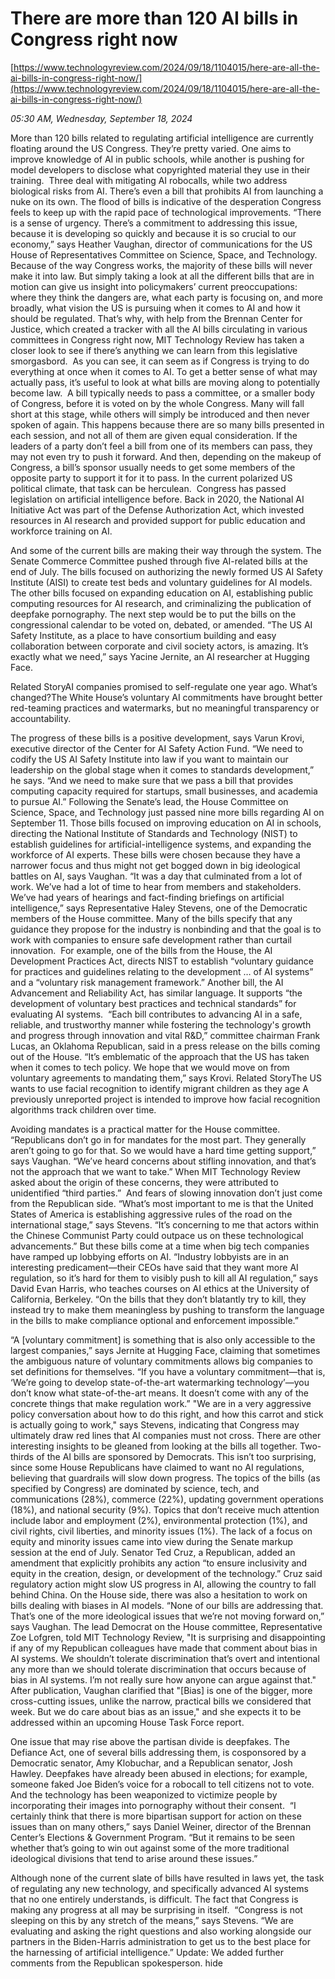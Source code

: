 # There are more than 120 AI bills in Congress right now

[https://www.technologyreview.com/2024/09/18/1104015/here-are-all-the-ai-bills-in-congress-right-now/](https://www.technologyreview.com/2024/09/18/1104015/here-are-all-the-ai-bills-in-congress-right-now/)

*05:30 AM, Wednesday, September 18, 2024*

More than 120 bills related to regulating artificial intelligence are currently floating around the US Congress. They’re pretty varied. One aims to improve knowledge of AI in public schools, while another is pushing for model developers to disclose what copyrighted material they use in their training.  Three deal with mitigating AI robocalls, while two address biological risks from AI. There’s even a bill that prohibits AI from launching a nuke on its own.  The flood of bills is indicative of the desperation Congress feels to keep up with the rapid pace of technological improvements. “There is a sense of urgency. There’s a commitment to addressing this issue, because it is developing so quickly and because it is so crucial to our economy,” says Heather Vaughan, director of communications for the US House of Representatives Committee on Science, Space, and Technology.  Because of the way Congress works, the majority of these bills will never make it into law. But simply taking a look at all the different bills that are in motion can give us insight into policymakers’ current preoccupations: where they think the dangers are, what each party is focusing on, and more broadly, what vision the US is pursuing when it comes to AI and how it should be regulated. That’s why, with help from the Brennan Center for Justice, which created a tracker with all the AI bills circulating in various committees in Congress right now, MIT Technology Review has taken a closer look to see if there’s anything we can learn from this legislative smorgasbord.    As you can see, it can seem as if Congress is trying to do everything at once when it comes to AI. To get a better sense of what may actually pass, it’s useful to look at what bills are moving along to potentially become law.   A bill typically needs to pass a committee, or a smaller body of Congress, before it is voted on by the whole Congress. Many will fall short at this stage, while others will simply be introduced and then never spoken of again. This happens because there are so many bills presented in each session, and not all of them are given equal consideration. If the leaders of a party don’t feel a bill from one of its members can pass, they may not even try to push it forward. And then, depending on the makeup of Congress, a bill’s sponsor usually needs to get some members of the opposite party to support it for it to pass. In the current polarized US political climate, that task can be herculean.  Congress has passed legislation on artificial intelligence before. Back in 2020, the National AI Initiative Act was part of the Defense Authorization Act, which invested resources in AI research and provided support for public education and workforce training on AI.

And some of the current bills are making their way through the system. The Senate Commerce Committee pushed through five AI-related bills at the end of July. The bills focused on authorizing the newly formed US AI Safety Institute (AISI) to create test beds and voluntary guidelines for AI models. The other bills focused on expanding education on AI, establishing public computing resources for AI research, and criminalizing the publication of deepfake pornography. The next step would be to put the bills on the congressional calendar to be voted on, debated, or amended. “The US AI Safety Institute, as a place to have consortium building and easy collaboration between corporate and civil society actors, is amazing. It’s exactly what we need,” says Yacine Jernite, an AI researcher at Hugging Face.

Related StoryAI companies promised to self-regulate one year ago. What’s changed?The White House’s voluntary AI commitments have brought better red-teaming practices and watermarks, but no meaningful transparency or accountability.

The progress of these bills is a positive development, says Varun Krovi, executive director of the Center for AI Safety Action Fund. “We need to codify the US AI Safety Institute into law if you want to maintain our leadership on the global stage when it comes to standards development,” he says. “And we need to make sure that we pass a bill that provides computing capacity required for startups, small businesses, and academia to pursue AI.” Following the Senate’s lead, the House Committee on Science, Space, and Technology just passed nine more bills regarding AI on September 11. Those bills focused on improving education on AI in schools, directing the National Institute of Standards and Technology (NIST) to establish guidelines for artificial-intelligence systems, and expanding the workforce of AI experts. These bills were chosen because they have a narrower focus and thus might not get bogged down in big ideological battles on AI, says Vaughan. “It was a day that culminated from a lot of work. We’ve had a lot of time to hear from members and stakeholders. We’ve had years of hearings and fact-finding briefings on artificial intelligence,” says Representative Haley Stevens, one of the Democratic members of the House committee.  Many of the bills specify that any guidance they propose for the industry is nonbinding and that the goal is to work with companies to ensure safe development rather than curtail innovation.  For example, one of the bills from the House, the AI Development Practices Act, directs NIST to establish “voluntary guidance for practices and guidelines relating to the development … of AI systems” and a “voluntary risk management framework.” Another bill, the AI Advancement and Reliability Act, has similar language. It supports “the development of voluntary best practices and technical standards” for evaluating AI systems.   “Each bill contributes to advancing AI in a safe, reliable, and trustworthy manner while fostering the technology's growth and progress through innovation and vital R&D,” committee chairman Frank Lucas, an Oklahoma Republican, said in a press release on the bills coming out of the House.  “It’s emblematic of the approach that the US has taken when it comes to tech policy. We hope that we would move on from voluntary agreements to mandating them,” says Krovi. Related StoryThe US wants to use facial recognition to identify migrant children as they age A previously unreported project is intended to improve how facial recognition algorithms track children over time.

Avoiding mandates is a practical matter for the House committee. “Republicans don’t go in for mandates for the most part. They generally aren’t going to go for that. So we would have a hard time getting support,” says Vaughan. “We’ve heard concerns about stifling innovation, and that’s not the approach that we want to take.” When MIT Technology Review asked about the origin of these concerns, they were attributed to unidentified “third parties.”  And fears of slowing innovation don’t just come from the Republican side. “What’s most important to me is that the United States of America is establishing aggressive rules of the road on the international stage,” says Stevens. “It’s concerning to me that actors within the Chinese Communist Party could outpace us on these technological advancements.” But these bills come at a time when big tech companies have ramped up lobbying efforts on AI. “Industry lobbyists are in an interesting predicament—their CEOs have said that they want more AI regulation, so it’s hard for them to visibly push to kill all AI regulation,” says David Evan Harris, who teaches courses on AI ethics at the University of California, Berkeley. “On the bills that they don’t blatantly try to kill, they instead try to make them meaningless by pushing to transform the language in the bills to make compliance optional and enforcement impossible.”

“A [voluntary commitment] is something that is also only accessible to the largest companies,” says Jernite at Hugging Face, claiming that sometimes the ambiguous nature of voluntary commitments allows big companies to set definitions for themselves. “If you have a voluntary commitment—that is, ‘We’re going to develop state-of-the-art watermarking technology’—you don’t know what state-of-the-art means. It doesn’t come with any of the concrete things that make regulation work.” "We are in a very aggressive policy conversation about how to do this right, and how this carrot and stick is actually going to work," says Stevens, indicating that Congress may ultimately draw red lines  that AI companies must not cross. There are other interesting insights to be gleaned from looking at the bills all together. Two-thirds of the AI bills are sponsored by Democrats. This isn’t too surprising, since some House Republicans have claimed to want no AI regulations, believing that guardrails will slow down progress.  The topics of the bills (as specified by Congress) are dominated by science, tech, and communications (28%), commerce (22%), updating government operations (18%), and national security (9%). Topics that don’t receive much attention include labor and employment (2%), environmental protection (1%), and civil rights, civil liberties, and minority issues (1%). The lack of a focus on equity and minority issues came into view during the Senate markup session at the end of July. Senator Ted Cruz, a Republican, added an amendment that explicitly prohibits any action “to ensure inclusivity and equity in the creation, design, or development of the technology.” Cruz said regulatory action might slow US progress in AI, allowing the country to fall behind China. On the House side, there was also a hesitation to work on bills dealing with biases in AI models. “None of our bills are addressing that. That’s one of the more ideological issues that we’re not moving forward on,” says Vaughan.  The lead Democrat on the House committee, Representative Zoe Lofgren, told MIT Technology Review, "It is surprising and disappointing if any of my Republican colleagues have made that comment about bias in AI systems. We shouldn’t tolerate discrimination that’s overt and intentional any more than we should tolerate discrimination that occurs because of bias in AI systems. I’m not really sure how anyone can argue against that." After publication, Vaughan clarified that "[Bias] is one of the bigger, more cross-cutting issues, unlike the narrow, practical bills we considered that week. But we do care about bias as an issue," and she expects it to be addressed within an upcoming House Task Force report.

One issue that may rise above the partisan divide is deepfakes. The Defiance Act, one of several bills addressing them, is cosponsored by a Democratic senator, Amy Klobuchar, and a Republican senator, Josh Hawley. Deepfakes have already been abused in elections; for example, someone faked Joe Biden’s voice for a robocall to tell citizens not to vote. And the technology has been weaponized to victimize people by incorporating their images into pornography without their consent.  “I certainly think that there is more bipartisan support for action on these issues than on many others,” says Daniel Weiner, director of the Brennan Center’s Elections & Government Program. “But it remains to be seen whether that’s going to win out against some of the more traditional ideological divisions that tend to arise around these issues.”

Although none of the current slate of bills have resulted in laws yet, the task of regulating any new technology, and specifically advanced AI systems that no one entirely understands, is difficult. The fact that Congress is making any progress at all may be surprising in itself.  “Congress is not sleeping on this by any stretch of the means,” says Stevens. “We are evaluating and asking the right questions and also working alongside our partners in the Biden-Harris administration to get us to the best place for the harnessing of artificial intelligence.” Update: We added further comments from the Republican spokesperson. hide

